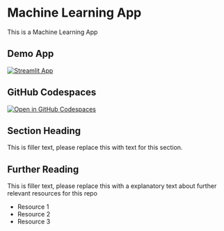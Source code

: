 #  Machine Learning App
This is a Machine Learning App
## Demo App

[![Streamlit App](https://static.streamlit.io/badges/streamlit_badge_black_white.svg)](https://boxofficerevenuepredictor.streamlit.app/)

## GitHub Codespaces

[![Open in GitHub Codespaces](https://github.com/codespaces/badge.svg)](https://codespaces.new/streamlit/app-starter-kit?quickstart=1)

## Section Heading

This is filler text, please replace this with text for this section.

## Further Reading

This is filler text, please replace this with a explanatory text about further relevant resources for this repo
- Resource 1
- Resource 2
- Resource 3
